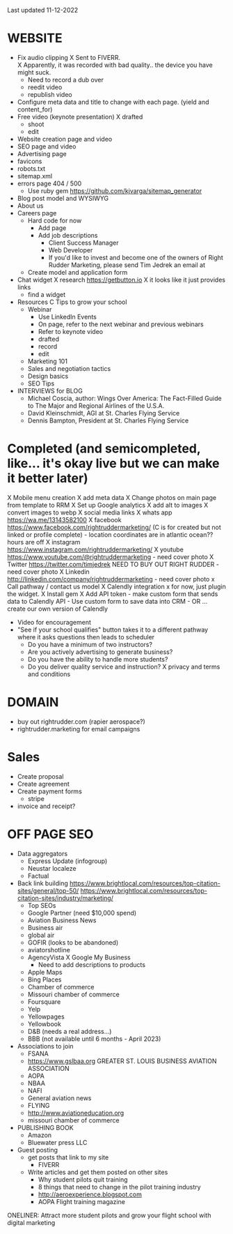 Last updated 11-12-2022

# WEBSITE
- Fix audio clipping
  X Sent to FIVERR.  
    X Apparently, it was recorded with bad quality.. the device you have might suck.  
  - Need to record a dub over
  - reedit video
  - republish video
- Configure meta data and title to change with each page. (yield and content_for)
- Free video (keynote presentation)
  X drafted
  - shoot
  - edit
- Website creation page and video
- SEO page and video
- Advertising page
- favicons
- robots.txt
- sitemap.xml
- errors page 404 / 500
  - Use ruby gem https://github.com/kjvarga/sitemap_generator
- Blog post model and WYSIWYG
- About us 
- Careers page
  - Hard code for now
    - Add page
    - Add job descriptions
      - Client Success Manager
      - Web Developer
      - If you'd like to invest and become one of the owners of Right Rudder Marketing, please send Tim Jedrek an email at 
  - Create model and application form
- Chat widget
  X research https://getbutton.io
    X it looks like it just provides links
  - find a widget
- Resources
  C Tips to grow your school
  - Webinar
    - Use LinkedIn Events
    - On page, refer to the next webinar and previous webinars
    - Refer to keynote video
    - drafted
    - record
    - edit
  - Marketing 101
  - Sales and negotiation tactics
  - Design basics
  - SEO Tips
- INTERVIEWS for BLOG
  - Michael Coscia, author: Wings Over America: The Fact-Filled Guide to The Major and Regional Airlines of the U.S.A.
  - David Kleinschmidt, AGI at St. Charles Flying Service
  - Dennis Bampton, President at St. Charles Flying Service

# Completed (and semicompleted, like... it's okay live but we can make it better later)
X Mobile menu creation
X add meta data
X Change photos on main page from template to RRM
X Set up Google analytics
X add alt to images
X convert images to webp
X social media links
  X whats app https://wa.me/13143582100
  X facebook  https://www.facebook.com/rightruddermarketing/ (C is for created but not linked or profile complete)
    - location coordinates are in atlantic ocean?? hours are off
  X instagram https://www.instagram.com/rightruddermarketing/
  X youtube https://www.youtube.com/@rightruddermarketing
    - need cover photo
  X Twitter https://twitter.com/timjedrek NEED TO BUY OUT RIGHT RUDDER 
    - need cover photo
  X Linkedin http://linkedin.com/company/rightruddermarketing
    - need cover photo
x Call pathway / contact us model
  X Calendly integration
    x for now, just plugin the widget.
    X Install gem
    X Add API token
    - make custom form that sends data to Calendly API
    - Use custom form to save data into CRM
    - OR ... create our own version of Calendly
  - Video for encouragement
  - "See if your school qualifies" button takes it to a different pathway where it asks questions then leads to scheduler
    - Do you have a minimum of two instructors?
    - Are you actively advertising to generate business?
    - Do you have the ability to handle more students?
    - Do you deliver quality service and instruction?
X privacy and terms and conditions

# DOMAIN
- buy out rightrudder.com (rapier aerospace?)
- rightrudder.marketing for email campaigns

# Sales
- Create proposal
- Create agreement
- Create payment forms
  - stripe
- invoice and receipt?

# OFF PAGE SEO
- Data aggregators
  - Express Update (infogroup)
  - Neustar localeze
  - Factual
- Back link building 
  https://www.brightlocal.com/resources/top-citation-sites/general/top-50/ 
  https://www.brightlocal.com/resources/top-citation-sites/industry/marketing/
  - Top SEOs
  - Google Partner (need $10,000 spend)
  - Aviation Business News
  - Business air
  - global air
  - GOFIR (looks to be abandoned)
  - aviatorshotline
  - AgencyVista
  X Google My Business
    - Need to add descriptions to products
  - Apple Maps
  - Bing Places
  - Chamber of commerce
  - Missouri chamber of commerce
  - Foursquare
  - Yelp
  - Yellowpages
  - Yellowbook
  - D&B (needs a real address...)
  - BBB (not available until 6 months - April 2023)
- Associations to join
  - FSANA
  - https://www.gslbaa.org GREATER ST. LOUIS BUSINESS AVIATION ASSOCIATION
  - AOPA
  - NBAA
  - NAFI
  - General aviation news
  - FLYING
  - http://www.aviationeducation.org
  - missouri chamber of commerce
- PUBLISHING BOOK
  - Amazon
  - Bluewater press LLC
- Guest posting
  - get posts that link to my site
    - FIVERR
  - Write articles and get them posted on other sites
    - Why student pilots quit training
    - 8 things that need to change in the pilot training industry
    - http://aeroexperience.blogspot.com
    - AOPA Flight training magazine







ONELINER: Attract more student pilots and grow your flight school with digital marketing